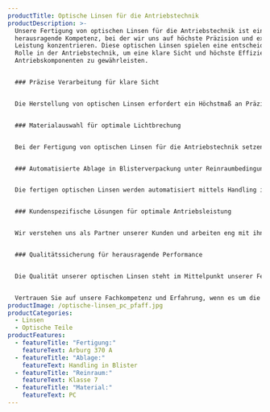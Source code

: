 ```yaml
---
productTitle: Optische Linsen für die Antriebstechnik
productDescription: >-
  Unsere Fertigung von optischen Linsen für die Antriebstechnik ist eine
  herausragende Kompetenz, bei der wir uns auf höchste Präzision und exzellente
  Leistung konzentrieren. Diese optischen Linsen spielen eine entscheidende
  Rolle in der Antriebstechnik, um eine klare Sicht und höchste Effizienz in den
  Antriebskomponenten zu gewährleisten.


  ### Präzise Verarbeitung für klare Sicht


  Die Herstellung von optischen Linsen erfordert ein Höchstmaß an Präzision, um eine optimale Lichtbrechung und klare Sicht in der Antriebstechnik zu erreichen. Unsere leistungsstarke Arburg 370 A Fertigungsmaschine ermöglicht es uns, diese anspruchsvollen optischen Komponenten mit höchster Genauigkeit zu fertigen.


  ### Materialauswahl für optimale Lichtbrechung


  Bei der Fertigung von optischen Linsen für die Antriebstechnik setzen wir auf hochwertiges Polycarbonat (PC) als Material. Polycarbonat ist bekannt für seine ausgezeichnete Lichtdurchlässigkeit und Lichtbrechung, was eine klare Sicht und effiziente Lichtführung in den Antriebskomponenten ermöglicht.


  ### Automatisierte Ablage in Blisterverpackung unter Reinraumbedingungen


  Die fertigen optischen Linsen werden automatisiert mittels Handling in Blisterverpackungen abgelegt, die in einer Reinraumbox der Klasse 7 bereitgestellt werden. Diese Verpackung gewährleistet eine zuverlässige und geschützte Lagerung der Linsen und erfüllt höchste Anforderungen an Hygiene und Sauberkeit.


  ### Kundenspezifische Lösungen für optimale Antriebsleistung


  Wir verstehen uns als Partner unserer Kunden und arbeiten eng mit ihnen zusammen, um maßgeschneiderte Lösungen für ihre individuellen Antriebsanwendungen zu entwickeln. Unsere optischen Linsen werden speziell auf die Anforderungen und Bedürfnisse unserer Kunden zugeschnitten, um eine optimale Antriebsleistung zu gewährleisten.


  ### Qualitätssicherung für herausragende Performance


  Die Qualität unserer optischen Linsen steht im Mittelpunkt unserer Fertigung. Jede Linse durchläuft eine gründliche Qualitätskontrolle, um sicherzustellen, dass sie den hohen Standards der Antriebstechnik entspricht. Wir streben nach Spitzenleistungen, um unseren Kunden erstklassige Produkte zu liefern.


  Vertrauen Sie auf unsere Fachkompetenz und Erfahrung, wenn es um die Fertigung hochpräziser optischer Linsen für die Antriebstechnik geht. Unsere Präzision und unser Streben nach Exzellenz machen uns zu einem verlässlichen Partner für optimale Antriebslösungen.
productImage: /optische-linsen_pc_pfaff.jpg
productCategories:
  - Linsen
  - Optische Teile
productFeatures:
  - featureTitle: "Fertigung:"
    featureText: Arburg 370 A
  - featureTitle: "Ablage:"
    featureText: Handling in Blister
  - featureTitle: "Reinraum:"
    featureText: Klasse 7
  - featureTitle: "Material:"
    featureText: PC
---
```

